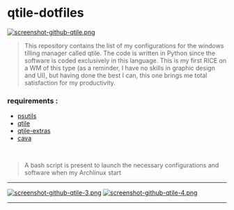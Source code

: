 # qtile-dotfiles

[![screenshot-github-qtile.png](https://i.postimg.cc/7hps9g6W/screenshot-github-qtile.png)](https://postimg.cc/QKJJxKcQ)

>This repository contains the list of my configurations for the windows tilling manager called qtile. The code is written in Python since the software is coded exclusively in this language. This is my first RICE on a WM of this type (as a reminder, I have no skills in graphic design and UI), but having done the best I can, this one brings me total satisfaction for my productivity.

### requirements :

- [psutils](https://psutil.readthedocs.io/en/latest/)
- [qtile](https://qtile.org/)
- [qtile-extras](https://qtile-extras.readthedocs.io/en/stable/index.html)
- [cava](https://aur.archlinux.org/packages/cava)
  
<br />

>A bash script is present to launch the necessary configurations and software when my Archlinux  start

---

[![screenshot-github-qtile-3.png](https://i.postimg.cc/zGwtwH1x/screenshot-github-qtile-3.png)](https://postimg.cc/2167r6yW) [![screenshot-github-qtile-4.png](https://i.postimg.cc/HLB6RGn5/screenshot-github-qtile-4.png)](https://postimg.cc/bGS0SBQN)

---
